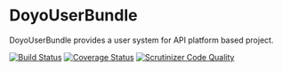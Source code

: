 DoyoUserBundle
====
DoyoUserBundle provides a user system for API platform based project.

[![Build Status](https://travis-ci.org/doyo/user-bundle.svg?branch=master)](https://travis-ci.org/doyo/user-bundle)
[![Coverage Status](https://coveralls.io/repos/github/doyo/user-bundle/badge.svg)](https://coveralls.io/github/doyo/user-bundle)
[![Scrutinizer Code Quality](https://scrutinizer-ci.com/g/doyo/user-bundle/badges/quality-score.png?b=master)](https://scrutinizer-ci.com/g/doyo/user-bundle/?branch=master)
